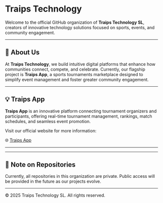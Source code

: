 # Traips Technology

Welcome to the official GitHub organization of **Traips Technology SL**, creators of innovative technology solutions focused on sports, events, and community engagement.

---

## 🚀 About Us

At **Traips Technology**, we build intuitive digital platforms that enhance how communities connect, compete, and celebrate. Currently, our flagship project is **Traips App**, a sports tournaments marketplace designed to simplify event management and foster greater community engagement.

---

## 💡 Traips App

**Traips App** is an innovative platform connecting tournament organizers and participants, offering real-time tournament management, rankings, match schedules, and seamless event promotion.

Visit our official website for more information:

🌐 [Traips App](https://traipsapp.com)

---

<!-- ## 📬 Follow Us

Stay updated on our latest developments:

- 🐦 [Twitter](#)
- 📸 [Instagram](#)
- 👍 [Facebook](#)
- 💼 [LinkedIn](#)

*(Replace "#" with actual links once social media profiles are live.)* -->

---

## 📜 Note on Repositories

Currently, all repositories in this organization are private. Public access will be provided in the future as our projects evolve.

---

© 2025 Traips Technology SL. All rights reserved.